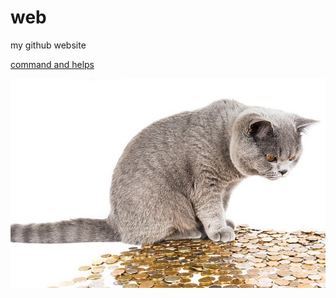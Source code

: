# web
my github website

[command and helps](https://jason1416.github.io/command-and-helps/)

![cat and coin](cat-coin.jpeg)
 
     
